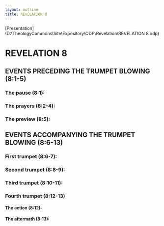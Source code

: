```yaml
---
layout: outline
title: REVELATION 8
---
```

[Presentation](D:\TheologyCommons\Site\Expository\ODP\Revelation\REVELATION 8.odp)
# REVELATION 8
## EVENTS PRECEDING THE TRUMPET BLOWING (8:1-5) 
###  The pause (8:1): 
###  The prayers (8:2-4): 
###  The preview (8:5): 
## EVENTS ACCOMPANYING THE TRUMPET BLOWING (8:6-13) 
###  First trumpet (8:6-7): 
###  Second trumpet (8:8-9): 
###  Third trumpet (8:10-11): 
###  Fourth trumpet (8:12-13) 
####  The action (8:12): 
####  The aftermath (8:13): 
